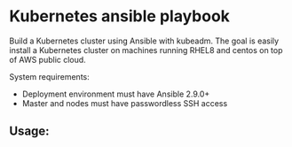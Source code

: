 # Kubernetes ansible playbook
Build a Kubernetes cluster using Ansible with kubeadm. The goal is easily install a Kubernetes cluster on machines running RHEL8 and centos on top of AWS public cloud.

System requirements:

- Deployment environment must have Ansible 2.9.0+
- Master and nodes must have passwordless SSH access

## Usage:
